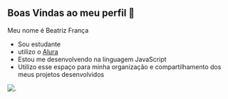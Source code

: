## Boas Vindas ao meu perfil 💮

Meu nome é Beatriz França

- Sou estudante
- utilizo o [Alura](https://www.alura.com.br) 
- Estou me desenvolvendo na linguagem JavaScript
- Utilizo esse espaço para minha organização e compartilhamento dos meus projetos desenvolvidos

![.](https://media1.tenor.com/m/K8cqKGmWY4IAAAAC/suit-meme.gif)
 
